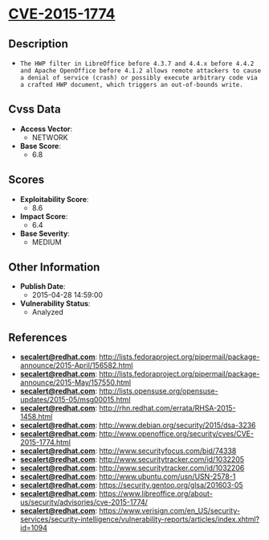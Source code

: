 
# [CVE-2015-1774](http://lists.fedoraproject.org/pipermail/package-announce/2015-April/156582.html)

## Description

- `The HWP filter in LibreOffice before 4.3.7 and 4.4.x before 4.4.2 and Apache OpenOffice before 4.1.2 allows remote attackers to cause a denial of service (crash) or possibly execute arbitrary code via a crafted HWP document, which triggers an out-of-bounds write.`

## Cvss Data

- **Access Vector**:
  - NETWORK
- **Base Score**:
  - 6.8

## Scores

- **Exploitability Score**:
  - 8.6
- **Impact Score**:
  - 6.4
- **Base Severity**:
  - MEDIUM

## Other Information

- **Publish Date**:
  - 2015-04-28 14:59:00
- **Vulnerability Status**:
  - Analyzed

## References

- **secalert@redhat.com**: http://lists.fedoraproject.org/pipermail/package-announce/2015-April/156582.html
- **secalert@redhat.com**: http://lists.fedoraproject.org/pipermail/package-announce/2015-May/157550.html
- **secalert@redhat.com**: http://lists.opensuse.org/opensuse-updates/2015-05/msg00015.html
- **secalert@redhat.com**: http://rhn.redhat.com/errata/RHSA-2015-1458.html
- **secalert@redhat.com**: http://www.debian.org/security/2015/dsa-3236
- **secalert@redhat.com**: http://www.openoffice.org/security/cves/CVE-2015-1774.html
- **secalert@redhat.com**: http://www.securityfocus.com/bid/74338
- **secalert@redhat.com**: http://www.securitytracker.com/id/1032205
- **secalert@redhat.com**: http://www.securitytracker.com/id/1032206
- **secalert@redhat.com**: http://www.ubuntu.com/usn/USN-2578-1
- **secalert@redhat.com**: https://security.gentoo.org/glsa/201603-05
- **secalert@redhat.com**: https://www.libreoffice.org/about-us/security/advisories/cve-2015-1774/
- **secalert@redhat.com**: https://www.verisign.com/en_US/security-services/security-intelligence/vulnerability-reports/articles/index.xhtml?id=1094
